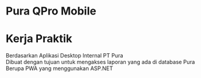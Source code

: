 # Pura QPro Mobile
# Kerja Praktik

Berdasarkan Aplikasi Desktop Internal PT Pura\
Dibuat dengan tujuan untuk mengakses laporan yang ada di database Pura\
Berupa PWA yang menggunakan ASP.NET

